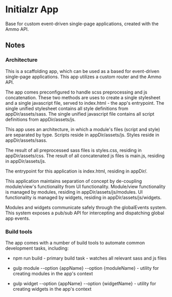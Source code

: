 # Initialzr App

Base for custom event-driven single-page applications, created with the Ammo API.

## Notes

### Architecture

This is a scaffolding app, which can be used as a based for event-driven single-page applications. This app utilizes a custom router and the Ammo API.

The app comes preconfigured to handle scss preprocessing and js concatenation. These two methods are uses to create a single stylesheet and a single javascript file, served to index.html - the app's entrypoint. The single unified stylesheet contains all style definitions from appDir/assets/sass. The single unified javascript file contains all script definitions from appDir/assets/js.

This app uses an architecture, in which a module's files (script and style) are separated by type. Scripts reside in appDir/assets/js. Styles reside in appDir/assets/sass.

The result of all preprocessed sass files is styles.css, residing in appDir/assets/css. The result of all concatenated js files is main.js, residing in appDir/assets/js.

The entrypoint for this application is index.html, residing in appDir/.

This application maintains separation of concept by de-coupling module/view's functionality from UI functionality. Module/view functionality is managed by modules, residing in appDir/assets/js/modules. UI functionality is managed by widgets, residing in appDir/assets/js/widgets.

Modules and widgets communicate safely through the globalEvents system. This system exposes a pub/sub API for intercepting and dispatching global app events.

### Build tools

The app comes with a number of build tools to automate common development tasks, including:

- npm run build - primary build task - watches all relevant sass and js files

- gulp module --option {appName} --option {moduleName} - utility for creating modules in the app's context

- gulp widget --option {appName} --option {widgetName} - utility for creating widgets in the app's context
